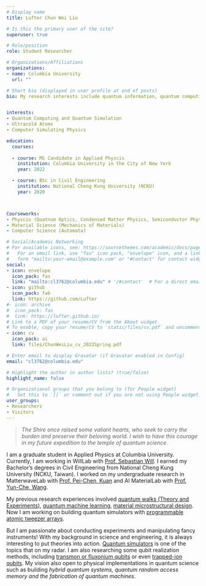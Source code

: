 ```yaml
---
# Display name
title: Lufter Chun Wei Liu

# Is this the primary user of the site?
superuser: true

# Role/position
role: Student Researcher

# Organizations/Affiliations
organizations:
- name: Columbia University
  url: ""

# Short bio (displayed in user profile at end of posts)
bio: My research interests include quantum information, quantum computing, computer simulating physics.


interests:
- Quantum Computing and Quantum Simulation
- Ultracold Atoms
- Computer Simulating Physics

education:
  courses:
  
  - course: MS Candidate in Applied Physcis
    institution: Columbia University in the City of New York
    year: 2022

  - course: BSc in Civil Engineering
    institution: National Cheng Kung University (NCKU)
    year: 2020



Courseworks:
- Physcis (Quatnum Optics, Condensed Matter Physics, Semiconductor Physics and Fabrication, Laser Physics)
- Material Science (Mechanics of Materials) 
- Computer Science (Automata)

# Social/Academic Networking
# For available icons, see: https://sourcethemes.com/academic/docs/page-builder/#icons
#   For an email link, use "fas" icon pack, "envelope" icon, and a link in the
#   form "mailto:your-email@example.com" or "#contact" for contact widget.
social:
- icon: envelope
  icon_pack: fas
  link: "mailto:cl3762@columbia.edu" # '/#contact'  # For a direct email link, use "mailto:test@example.org".
- icon: github
  icon_pack: fab
  link: https://github.com/Lufter
#- icon: archive
#  icon_pack: fas
#  link: https://lufter.github.io/
# Link to a PDF of your resume/CV from the About widget.
# To enable, copy your resume/CV to `static/files/cv.pdf` and uncomment the lines below.
- icon: cv
  icon_pack: ai
  link: files/ChunWeiLiu_cv_2022Spring.pdf

# Enter email to display Gravatar (if Gravatar enabled in Config)
email: "cl3762@columbia.edu"

# Highlight the author in author lists? (true/false)
highlight_name: false

# Organizational groups that you belong to (for People widget)
#   Set this to `[]` or comment out if you are not using People widget.
user_groups:
- Researchers
- Visitors
---
```


>*The Shire once raised some valiant hearts, who seek to carry the burden and preserve their beloving world. I wish to have this courage in my future expedition to the temple of quantum science.*

I am a graduate student in Applied Physics at Columbia University. Currently, I am working in WillLab with [Prof. Sebastian Will](https://www.will-lab.com/). I earned my Bachelor’s degrees in Civil Engineering from National Cheng Kung University (NCKU, Taiwan).  I worked on my undergraduate research in MatterwaveLab with [Prof. Pei-Chen, Kuan](https://thelm2005.wixsite.com/website) and AI MaterialLab with [Prof. Yun-Che, Wang](http://myweb.ncku.edu.tw/~yunche/). 

My previous research experiences involved [quantum walks (Theory and Experiments)](https://lufteracademy.netlify.app/project/mwqw/), [quantum machine learning](https://lufteracademy.netlify.app/project/ibmq-camp-2020/), [material microstructural design](https://lufteracademy.netlify.app/project/microdesign/). Now I am working on building quantum simulators with [programmable atomic tweezer arrays](https://lufteracademy.netlify.app/project/tweesr/).

But I am passionate about conducting experiments and manipulating fancy instruments! With my background in science and engineering, it is always interesting to put theories into action. [Quantum simulators](https://quantum-journal.org/papers/q-2020-09-21-327/pdf/) is one of the topics that on my radar. I am also researching some qubit realization methods, including [transmon or fluxonium qubits](https://arxiv.org/pdf/1904.06560.pdf) or even [trapped-ion qubits](https://arxiv.org/pdf/1904.04178.pdf). My vision also open to physical implementations in quantum science such as building *hybrid quantum systems, quantum random access memory and the fabrication of quantum machines*.